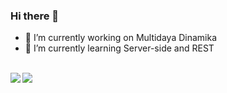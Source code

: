 ### Hi there 👋

- 🔭 I’m currently working on Multidaya Dinamika
- 🌱 I’m currently learning Server-side and REST
<br>
<a href="https://github.com/abdullahhafizh/github-readme-stats">
  <img align="left" src="https://github-readme-stats.vercel.app/api?username=abdullahhafizh&count_private=true&show_icons=true&include_all_commits=true&layout=compact" />
</a>
<a href="https://github.com/abdullahhafizh/convoychat">
  <img align="left" src="https://github-readme-stats.vercel.app/api/top-langs/?username=abdullahhafizh&layout=compact&count_private=true" />
</a>
